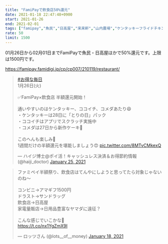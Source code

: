 ```yaml
---
title: "FamiPayで飲食店50%還元"
date: 2021-01-18 22:47:48+0900
start: 2021-01-26
end: 2021-02-01
tags: ["famipay","魚民","日高屋","来来軒","山内農場","ケンタッキーフライドチキン","CoCo壱番屋"]
rate: 50
limit: 1500
---
```

01月26日から02月01日までFamiPayで魚民・日高屋ほかで50%還元です。上限は1500円です。

https://famipay.famidigi.jp/cp/cp007/210119/restaurant/

<blockquote class="twitter-tweet"><p lang="ja" dir="ltr"><a href="https://twitter.com/hashtag/%E3%81%8A%E5%BE%97%E3%81%AA%E6%AF%8E%E6%97%A5?src=hash&amp;ref_src=twsrc%5Etfw">#お得な毎日</a><br>1月26日(火)<br><br>✅FamiPay×飲食店 半額還元開始！<br><br>通いやすいのはケンタッキー、ココイチ、コメダあたり😄<br>・ケンタッキーは28日に「とりの日」パック<br>・ココイチはアプリでスクラッチ実施中<br>・コメダは27日から新作ケーキ🤤<br><br>このへんも楽しみ🥰<br>1週間だけの半額還元を堪能しましょう😍 <a href="https://t.co/8MTvCMkexQ">pic.twitter.com/8MTvCMkexQ</a></p>&mdash; ハイジ博士@ポイ活！キャッシュレス決済＆お得節約情報 (@haiji_doctor) <a href="https://twitter.com/haiji_doctor/status/1353726319478022144?ref_src=twsrc%5Etfw">January 25, 2021</a></blockquote> <script async src="https://platform.twitter.com/widgets.js" charset="utf-8"></script>
<blockquote class="twitter-tweet"><p lang="ja" dir="ltr">ファミペイ半額祭り、飲食店はてんやにしようと思ってたら対象じゃないのね〜<br><br>コンビニ→アマギフ1500円<br>ドラスト→サンドラッグ<br>飲食店→日高屋<br>家電量販店→日用品豊富なヤマダに遠征？<br><br>こんな感じでいこかな🤔<br> <a href="https://t.co/nx1YgZmX9I">https://t.co/nx1YgZmX9I</a></p>&mdash; ロッツさん (@lots__of__money) <a href="https://twitter.com/lots__of__money/status/1351097721038528512?ref_src=twsrc%5Etfw">January 18, 2021</a></blockquote> <script async src="https://platform.twitter.com/widgets.js" charset="utf-8"></script>

